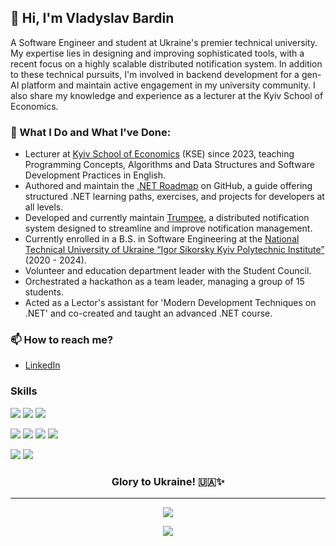 ## 👋 Hi, I'm Vladyslav Bardin

A Software Engineer and student at Ukraine's premier technical university. My expertise lies in designing and improving sophisticated tools, with a recent focus on a highly scalable distributed notification system. In addition to these technical pursuits, I'm involved in backend development for a gen-AI platform and maintain active engagement in my university community. I also share my knowledge and experience as a lecturer at the Kyiv School of Economics.

### 🌱 What I Do and What I've Done:

- Lecturer at [Kyiv School of Economics](https://www.linkedin.com/school/eerc-kyiv-school-of-economics-kse-/) (KSE) since 2023, teaching Programming Concepts, Algorithms and Data Structures and Software Development Practices in English.
- Authored and maintain the [.NET Roadmap](https://github.com/Bardin08/dotnet-roadmap) on GitHub, a guide offering structured .NET learning paths, exercises, and projects for developers at all levels.
- Developed and currently maintain [Trumpee](https://github.com/trumpee), a distributed notification system designed to streamline and improve notification management.
- Currently enrolled in a B.S. in Software Engineering at the [National Technical University of Ukraine “Igor Sikorsky Kyiv Polytechnic Institute”](https://kpi.ua/en/) (2020 - 2024).
- Volunteer and education department leader with the Student Council.
- Orchestrated a hackathon as a team leader, managing a group of 15 students.
- Acted as a Lector's assistant for 'Modern Development Techniques on .NET' and co-created and taught an advanced .NET course.

### 📫 How to reach me?
- [LinkedIn](https://www.linkedin.com/in/bardin08/) 

### Skills
![](https://img.shields.io/badge/.NET-5C2D91?style=for-the-badge&logo=.net&logoColor=white)
![](https://img.shields.io/badge/C%23-239120?style=for-the-badge&logo=c-sharp&logoColor=white)
![](https://img.shields.io/badge/Python-3776AB?style=for-the-badge&logo=python&logoColor=white)

![](https://img.shields.io/badge/MySQL-00000F?style=for-the-badge&logo=mysql&logoColor=white)
![](https://img.shields.io/badge/PostgreSQL-316192?style=for-the-badge&logo=postgresql&logoColor=white)
![](https://img.shields.io/badge/MongoDB-4EA94B?style=for-the-badge&logo=mongodb&logoColor=white)
![](https://img.shields.io/badge/redis-%23DD0031.svg?&style=for-the-badge&logo=redis&logoColor=white)

![](https://img.shields.io/badge/Amazon_AWS-232F3E?style=for-the-badge&logo=amazon-aws&logoColor=white)
![](https://img.shields.io/badge/Microsoft_Azure-0089D6?style=for-the-badge&logo=microsoft-azure&logoColor=white)

<div align="center">
  <h3><strong>Glory to Ukraine! 🇺🇦✨</strong></h3>
</div>

---
<p align="center">
  <img href="#" src="https://github-readme-stats-bardin08s-projects.vercel.app/api?username=Bardin08&show_icons=true&theme=dark#gh-dark-mode-only"></img>
</p>

<p align="center">
  <img href="#" src="https://github-readme-stats-bardin08s-projects.vercel.app/api/top-langs?username=Bardin08&layout=compact&theme=dark#gh-dark-mode-only&langs_count=8"></img>
</p>
